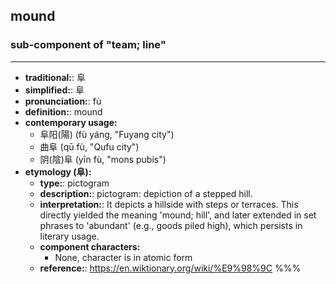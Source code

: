 ## mound
### sub-component of "team; line"
---
- **traditional:**: 阜
- **simplified:**: 阜
- **pronunciation:**: fù
- **definition:**: mound
- **contemporary usage:**
  - 阜阳(陽) (fù yáng, "Fuyang city")
  - 曲阜 (qū fù, "Qufu city")
  - 阴(陰)阜 (yīn fù, "mons pubis")
- **etymology (阜):**
  - **type:**: pictogram
  - **description:**: pictogram: depiction of a stepped hill.
  - **interpretation:**: It depicts a hillside with steps or terraces. This directly yielded the meaning 'mound; hill', and later extended in set phrases to 'abundant' (e.g., goods piled high), which persists in literary usage.
  - **component characters:**
    - None, character is in atomic form
  - **reference:**: https://en.wiktionary.org/wiki/%E9%98%9C
%%%
